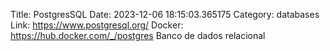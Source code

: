 Title: PostgresSQL
Date: 2023-12-06 18:15:03.365175
Category: databases
Link: https://www.postgresql.org/
Docker: https://hub.docker.com/_/postgres
Banco de dados relacional
